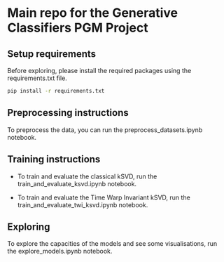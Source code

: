 # Main repo for the Generative Classifiers PGM Project

## Setup requirements

Before exploring, please install the required packages using the requirements.txt file.

```bash
pip install -r requirements.txt
```

## Preprocessing instructions

To preprocess the data, you can run the preprocess_datasets.ipynb notebook.

## Training instructions

- To train and evaluate the classical kSVD, run the train_and_evaluate_ksvd.ipynb notebook.

- To train and evaluate the Time Warp Invariant kSVD, run the train_and_evaluate_twi_ksvd.ipynb notebook.

## Exploring

To explore the capacities of the models and see some visualisations, run the explore_models.ipynb notebook.